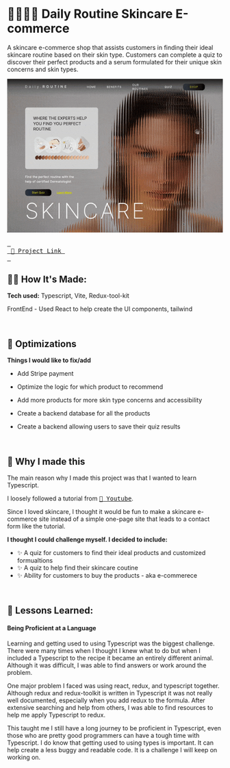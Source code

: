 # 💈💇🏻‍♀️ Daily Routine Skincare E-commerce

A skincare e-commerce shop that assists customers in finding their ideal skincare routine based on their skin type. Customers can complete a quiz to discover their perfect products and a serum formulated for their unique skin concerns and skin types.



[![](SkincareEcommerce.gif)](https://dailyskincare.netlify.app/)



 <a href="https://dailyskincare.netlify.app/" target="_blank">
<kbd> <br> 🛁 Project Link <br> </kbd></a>

 


## 👩‍💻 How It's Made:

**Tech used:** Typescript, Vite, Redux-tool-kit

FrontEnd - Used React to help create the UI components, tailwind

 &nbsp;


## 🏸 Optimizations

**Things I would like to fix/add**
- Add Stripe payment
- Optimize the logic for which product to recommend
- Add more products for more skin type concerns and accessibility
- Create a backend database for all the products
- Create a backend allowing users to save their quiz results

   &nbsp;

## 💖 Why I made this

The main reason why I made this project was that I wanted to learn Typescript. 

I loosely followed a tutorial from [<kbd> 🎥 Youtube</kbd>](https://www.youtube.com/watch?v=I2NNxr3WPDo&ab_channel=EdRoh). 

Since I loved skincare, I thought it would be fun to make a skincare e-commerce site instead of a simple one-page site that leads to a contact form like the tutorial. 

**I thought I could challenge myself. I decided to include:**
<ul>
  <li>✨ A quiz for customers to find their ideal products and customized formualtions</li>
  <li>✨ A quiz to help find their skincare coutine</li>
  <li>✨ Ability for customers to buy the products - aka e-commerece</li>
</ul>

 &nbsp;


## 📝 Lessons Learned:

#### Being Proficient at a Language 

Learning and getting used to using Typescript was the biggest challenge. There were many times when I thought I knew what to do but when I included a Typescript to the recipe it became an entirely different animal. Although it was difficult, I was able to find answers or work around the problem.

One major problem I faced was using react, redux, and typescript together. Although redux and redux-toolkit is written in Typescript it was not really well documented, especially when you add redux to the formula. After extensive searching and help from others, I was able to find resources to help me apply Typescript to redux.

This taught me I still have a long journey to be proficient in Typescript, even those who are pretty good programmers can have a tough time with Typescript. 
I do know that getting used to using types is important. It can help create a less buggy and readable code. It is a challenge I will keep on working on. 







